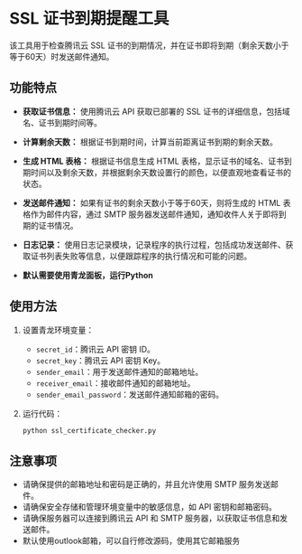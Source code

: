 # SSL 证书到期提醒工具

该工具用于检查腾讯云 SSL 证书的到期情况，并在证书即将到期（剩余天数小于等于60天）时发送邮件通知。

## 功能特点

- **获取证书信息：** 使用腾讯云 API 获取已部署的 SSL 证书的详细信息，包括域名、证书到期时间等。
  
- **计算剩余天数：** 根据证书到期时间，计算当前距离证书到期的剩余天数。

- **生成 HTML 表格：** 根据证书信息生成 HTML 表格，显示证书的域名、证书到期时间以及剩余天数，并根据剩余天数设置行的颜色，以便直观地查看证书的状态。

- **发送邮件通知：** 如果有证书的剩余天数小于等于60天，则将生成的 HTML 表格作为邮件内容，通过 SMTP 服务器发送邮件通知，通知收件人关于即将到期的证书情况。

- **日志记录：** 使用日志记录模块，记录程序的执行过程，包括成功发送邮件、获取证书列表失败等信息，以便跟踪程序的执行情况和可能的问题。
- **默认需要使用青龙面板，运行Python**
## 使用方法

1. 设置青龙环境变量：

    - `secret_id`：腾讯云 API 密钥 ID。
    - `secret_key`：腾讯云 API 密钥 Key。
    - `sender_email`：用于发送邮件通知的邮箱地址。
    - `receiver_email`：接收邮件通知的邮箱地址。
    - `sender_email_password`：发送邮件通知邮箱的密码。

2. 运行代码：

    ```bash
    python ssl_certificate_checker.py
    ```

## 注意事项

- 请确保提供的邮箱地址和密码是正确的，并且允许使用 SMTP 服务发送邮件。
- 请确保安全存储和管理环境变量中的敏感信息，如 API 密钥和邮箱密码。
- 请确保服务器可以连接到腾讯云 API 和 SMTP 服务器，以获取证书信息和发送邮件。
- 默认使用outlook邮箱，可以自行修改源码，使用其它邮箱服务

